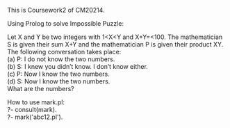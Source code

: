 This is Coursework2 of CM20214.  

Using Prolog to solve Impossible Puzzle:  

Let X and Y be two integers with 1<X<Y and X+Y=<100.
The mathematician S is given their sum X+Y and
the mathematician P is given their product XY.  
The following conversation takes place:  
(a) P: I do not know the two numbers.  
(b) S: I knew you didn’t know. I don’t know either.  
(c) P: Now I know the two numbers.  
(d) S: Now I know the two numbers.  
What are the numbers?  

How to use mark.pl:  
?- consult(mark).  
?- mark('abc12.pl').  


